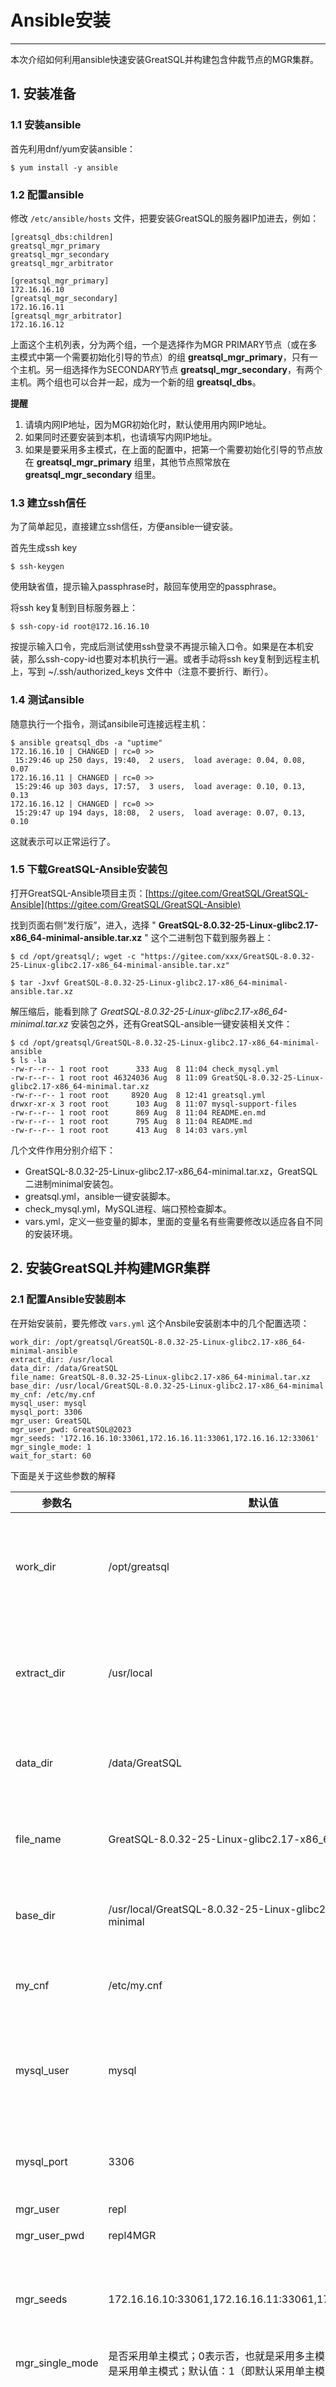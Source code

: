 # Ansible安装
---

本次介绍如何利用ansible快速安装GreatSQL并构建包含仲裁节点的MGR集群。

## 1. 安装准备

### 1.1 安装ansible

首先利用dnf/yum安装ansible：
```
$ yum install -y ansible
```

### 1.2 配置ansible

修改 `/etc/ansible/hosts` 文件，把要安装GreatSQL的服务器IP加进去，例如：
```
[greatsql_dbs:children]
greatsql_mgr_primary
greatsql_mgr_secondary
greatsql_mgr_arbitrator

[greatsql_mgr_primary]
172.16.16.10
[greatsql_mgr_secondary]
172.16.16.11
[greatsql_mgr_arbitrator]
172.16.16.12
```

上面这个主机列表，分为两个组，一个是选择作为MGR PRIMARY节点（或在多主模式中第一个需要初始化引导的节点）的组 **greatsql_mgr_primary**，只有一个主机。另一组选择作为SECONDARY节点 **greatsql_mgr_secondary**，有两个主机。两个组也可以合并一起，成为一个新的组 **greatsql_dbs**。

**提醒**
1. 请填内网IP地址，因为MGR初始化时，默认使用用内网IP地址。
2. 如果同时还要安装到本机，也请填写内网IP地址。
3. 如果是要采用多主模式，在上面的配置中，把第一个需要初始化引导的节点放在 **greatsql_mgr_primary** 组里，其他节点照常放在 **greatsql_mgr_secondary** 组里。

### 1.3 建立ssh信任
为了简单起见，直接建立ssh信任，方便ansible一键安装。

首先生成ssh key
```
$ ssh-keygen
```
使用缺省值，提示输入passphrase时，敲回车使用空的passphrase。

将ssh key复制到目标服务器上：
```
$ ssh-copy-id root@172.16.16.10
```
按提示输入口令，完成后测试使用ssh登录不再提示输入口令。如果是在本机安装，那么ssh-copy-id也要对本机执行一遍。或者手动将ssh key复制到远程主机上，写到 ~/.ssh/authorized_keys 文件中（注意不要折行、断行）。

### 1.4 测试ansible
随意执行一个指令，测试ansibile可连接远程主机：
```
$ ansible greatsql_dbs -a "uptime"
172.16.16.10 | CHANGED | rc=0 >>
 15:29:46 up 250 days, 19:40,  2 users,  load average: 0.04, 0.08, 0.07
172.16.16.11 | CHANGED | rc=0 >>
 15:29:46 up 303 days, 17:57,  3 users,  load average: 0.10, 0.13, 0.13
172.16.16.12 | CHANGED | rc=0 >>
 15:29:47 up 194 days, 18:08,  2 users,  load average: 0.07, 0.13, 0.10
```
这就表示可以正常运行了。

### 1.5 下载GreatSQL-Ansible安装包

打开GreatSQL-Ansible项目主页：[https://gitee.com/GreatSQL/GreatSQL-Ansible](https://gitee.com/GreatSQL/GreatSQL-Ansible)

找到页面右侧“发行版”，进入，选择 " **GreatSQL-8.0.32-25-Linux-glibc2.17-x86_64-minimal-ansible.tar.xz** " 这个二进制包下载到服务器上：

```
$ cd /opt/greatsql/; wget -c "https://gitee.com/xxx/GreatSQL-8.0.32-25-Linux-glibc2.17-x86_64-minimal-ansible.tar.xz"

$ tar -Jxvf GreatSQL-8.0.32-25-Linux-glibc2.17-x86_64-minimal-ansible.tar.xz
```

解压缩后，能看到除了 *GreatSQL-8.0.32-25-Linux-glibc2.17-x86_64-minimal.tar.xz* 安装包之外，还有GreatSQL-ansible一键安装相关文件：
```
$ cd /opt/greatsql/GreatSQL-8.0.32-25-Linux-glibc2.17-x86_64-minimal-ansible
$ ls -la
-rw-r--r-- 1 root root      333 Aug  8 11:04 check_mysql.yml
-rw-r--r-- 1 root root 46324036 Aug  8 11:09 GreatSQL-8.0.32-25-Linux-glibc2.17-x86_64-minimal.tar.xz
-rw-r--r-- 1 root root     8920 Aug  8 12:41 greatsql.yml
drwxr-xr-x 3 root root      103 Aug  8 11:07 mysql-support-files
-rw-r--r-- 1 root root      869 Aug  8 11:04 README.en.md
-rw-r--r-- 1 root root      795 Aug  8 11:04 README.md
-rw-r--r-- 1 root root      413 Aug  8 14:03 vars.yml
```
几个文件作用分别介绍下：
- GreatSQL-8.0.32-25-Linux-glibc2.17-x86_64-minimal.tar.xz，GreatSQL二进制minimal安装包。
- greatsql.yml，ansible一键安装脚本。
- check_mysql.yml，MySQL进程、端口预检查脚本。
- vars.yml，定义一些变量的脚本，里面的变量名有些需要修改以适应各自不同的安装环境。

## 2. 安装GreatSQL并构建MGR集群

### 2.1 配置Ansible安装剧本

在开始安装前，要先修改 `vars.yml` 这个Ansbile安装剧本中的几个配置选项：
```
work_dir: /opt/greatsql/GreatSQL-8.0.32-25-Linux-glibc2.17-x86_64-minimal-ansible
extract_dir: /usr/local
data_dir: /data/GreatSQL
file_name: GreatSQL-8.0.32-25-Linux-glibc2.17-x86_64-minimal.tar.xz
base_dir: /usr/local/GreatSQL-8.0.32-25-Linux-glibc2.17-x86_64-minimal
my_cnf: /etc/my.cnf
mysql_user: mysql
mysql_port: 3306
mgr_user: GreatSQL
mgr_user_pwd: GreatSQL@2023
mgr_seeds: '172.16.16.10:33061,172.16.16.11:33061,172.16.16.12:33061'
mgr_single_mode: 1
wait_for_start: 60
```

下面是关于这些参数的解释

|参数名 | 默认值 | 用途 |
|--- | --- | --- |
|work_dir|/opt/greatsql|工作目录，将下载的安装包放在本目录，可根据需要自行调整|
|extract_dir|/usr/local|GreatSQL二进制包解压缩后放在 /usr/local下，【不建议调整】|
|data_dir|/data/GreatSQL|GreatSQL运行时的datadir，【不建议调整】|
|file_name|GreatSQL-8.0.32-25-Linux-glibc2.17-x86_64-minimal.tar.xz|GreatSQL二进制包文件名，【不建议调整】|
|base_dir|/usr/local/GreatSQL-8.0.32-25-Linux-glibc2.17-x86_64-minimal|GreatSQL的basedir，【不建议调整】|
|my_cnf|/etc/my.cnf|my.cnf配置文件路径，【不建议调整】|
|mysql_user|mysql|运行GreatSQL对应的user、group，【不建议调整】|
|mysql_port|3306|GreatSQL运行时的监听端口，【不建议调整】|
|mgr_user|repl|MGR账户|
|mgr_user_pwd|repl4MGR|MGR账户密码|
|mgr_seeds|172.16.16.10:33061,172.16.16.11:33061,172.16.16.12:33061|定义MGR运行时各节点的IP+端口列表，【需要自行调整】|
|mgr_single_mode|是否采用单主模式；0表示否，也就是采用多主模式；1表示是，也就是采用单主模式；默认值：1（即默认采用单主模式）|
|wait_for_start|60|初次启动时，要先进行一系列数据文件初始化等工作，后面的MGR初始化工作要等待前面的先完成，如果第一安装失败，可以将这个时间加长|

**提醒：**
1. 除了修改work_dir和mgr_seeds参数外，其他的都请谨慎修改，否则可能会提示找不到文件目录等错误。
2. 如果是要采用多主模式，在`/etc/ansible/hosts` 文件中，把第一个需要初始化引导的节点放在 **greatsql_mgr_primary** 组里，其他节点照常放在 **greatsql_mgr_secondary** 组里。

### 2.2 开始ansible安装

执行下面的命令一键完成GreatSQL的安装、初始化，加入systemd服务、以及MGR初始化等所有工作：
```
$ cd /opt/greatsql/GreatSQL-8.0.32-25-Linux-glibc2.17-x86_64-minimal-ansible
$ ls -la
-rw-r--r-- 1 root root      333 Aug  8 11:04 check_mysql.yml
-rw-r--r-- 1 root root 46324036 Aug  8 11:09 GreatSQL-8.0.32-25-Linux-glibc2.17-x86_64-minimal.tar.xz
-rw-r--r-- 1 root root     8920 Aug  8 12:41 greatsql.yml
drwxr-xr-x 3 root root      103 Aug  8 11:07 mysql-support-files
-rw-r--r-- 1 root root      869 Aug  8 11:04 README.en.md
-rw-r--r-- 1 root root      795 Aug  8 11:04 README.md -rw-r--r-- 1 root root      413 Aug  8 14:03 vars.yml

$ ansible-playbook ./greatsql.yml
```

### 2.3 检查ansible执行过程输出

安装时会先行检查是否已有mysqld进程在运行，或者3306端口上是否已有其他服务，如果是的话，则输出内容可能会是这样的：
```
PLAY [install GreatSQL] *****************************************************************************************************************************

TASK [Gathering Facts] ******************************************************************************************************************************
ok: [172.16.16.10]
ok: [172.16.16.11]
ok: [172.16.16.12]

TASK [check mysql port] *****************************************************************************************************************************
changed: [172.16.16.10]
changed: [172.16.16.11]
changed: [172.16.16.12]

TASK [check mysql processor] ************************************************************************************************************************
changed: [172.16.16.10]
changed: [172.16.16.11]
changed: [172.16.16.12]

TASK [modify selinux config file] *******************************************************************************************************************
skipping: [172.16.16.10]
skipping: [172.16.16.11]
skipping: [172.16.16.12]
```

看到有 **skipping** 以及 **skipped=N** 字样。而如果是正常安装，则会输出类似下面的内容：
```
PLAY [install GreatSQL] *****************************************************************************************************************************

TASK [Gathering Facts] ******************************************************************************************************************************
ok: [172.16.16.10]
ok: [172.16.16.11]
ok: [172.16.16.12]

TASK [check mysql port] *****************************************************************************************************************************
changed: [172.16.16.10]
changed: [172.16.16.11]
changed: [172.16.16.12]
...
PLAY RECAP ******************************************************************************************************************************************
172.16.16.10               : ok=31   changed=20   unreachable=0    failed=0    skipped=0    rescued=0    ignored=2
172.16.16.11               : ok=31   changed=20   unreachable=0    failed=0    skipped=0    rescued=0    ignored=2
172.16.16.12               : ok=31   changed=20   unreachable=0    failed=0    skipped=0    rescued=0    ignored=2
```
有 **ok** 以及 **skipped=0** 字样，这就表示都被正常被执行了，此时应该已经安装成功了，检查一下：
```
$ systemctl status greatsql
● greatsql.service - GreatSQL Server
   Loaded: loaded (/usr/lib/systemd/system/greatsql.service; disabled; vendor preset: disabled)
   Active: active (running) since Tue 2023-08-08 12:26:08 CST; 1h 58min ago
     Docs: man:mysqld(8)
           http://dev.mysql.com/doc/refman/en/using-systemd.html
  Process: 77972 ExecStartPre=/usr/local/GreatSQL-8.0.32-25-Linux-glibc2.28-x86_64-minimal/bin/mysqld_pre_systemd (code=exited, status=0/SUCCESS)
 Main PID: 78043 (mysqld)
   Status: "Server is operational"
    Tasks: 38 (limit: 149064)
   Memory: 367.7M
   CGroup: /system.slice/greatsql.service
           └─78043 /usr/local/GreatSQL-8.0.32-25-Linux-glibc2.28-x86_64-minimal/bin/mysqld

Jul 13 15:46:17 GreatSQL-01 systemd[1]: Starting GreatSQL Server...
Jul 13 15:46:21 GreatSQL-01 systemd[1]: Started GreatSQL Server.
```

检查MGR服务运行状态：
```
[root@GreatSQL][(none)]> SELECT * FROM performance_schema.replication_group_members;
+---------------------------+--------------------------------------+-------------+-------------+--------------+-------------+----------------+
| CHANNEL_NAME              | MEMBER_ID                            | MEMBER_HOST | MEMBER_PORT | MEMBER_STATE | MEMBER_ROLE | MEMBER_VERSION |
+---------------------------+--------------------------------------+-------------+-------------+--------------+-------------+----------------+
| group_replication_applier | ac24eab8-def4-11eb-a5e8-525400e802e2 | GreatSQL-03 |        3306 | ONLINE       | ARBITRATOR  | 8.0.32        |
| group_replication_applier | ac275d97-def4-11eb-9e49-525400fb993a | GreatSQL-02 |        3306 | ONLINE       | SECONDARY   | 8.0.32        |
| group_replication_applier | ac383458-def4-11eb-bf1a-5254002eb6d6 | GreatSQL-01 |        3306 | ONLINE       | PRIMARY     | 8.0.32        |
+---------------------------+--------------------------------------+-------------+-------------+--------------+-------------+----------------+
```
至此，安装完成。


- **[问题反馈 gitee](https://gitee.com/GreatSQL/GreatSQL-Manual/issues)**

- **扫码关注微信公众号**

![greatsql-wx](../greatsql-wx.jpg)
